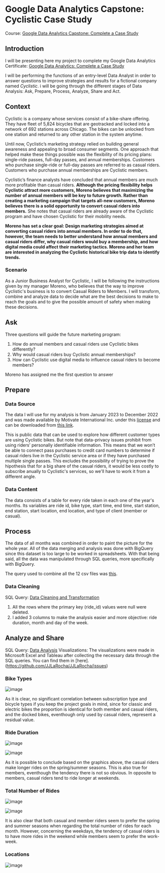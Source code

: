 # Google Data Analytics Capstone: Cyclistic Case Study
Course: [Google Data Analytics Capstone: Complete a Case Study](https://www.coursera.org/learn/google-data-analytics-capstone) 

## Introduction
I will be presenting here my project to complete my Google Data Analytics Certificate: [Google Data Analytics: Complete a Case Study](https://www.coursera.org/learn/google-data-analytics-capstone)

I will be performing the functions of an entry-level Data Analyst in order to answer questions to improve strategies and results for a fictional company named _Cyclistic_. i will be going through the different stages of Data Analysis: Ask, Prepare, Process, Analyze, Share and Act.

## Context
Cyclistic is a company whose services consist of a bike-share offering. They have fleet of 5,824 bicycles that are geotracked and locked into a network of 692 stations across Chicago. The bikes can be unlocked from one station and returned to any other station in the system anytime.

Until now, Cyclistic’s marketing strategy relied on building general awareness and appealing to broad consumer segments. One approach that helped make these things possible was the flexibility of its pricing plans: single-ride passes, full-day passes, and annual memberships. Customers who purchase single-ride or full-day passes are referred to as casual riders. Customers who purchase annual memberships are Cyclistic members.

Cyclistic’s finance analysts have concluded that annual members are much more profitable than casual riders. **Although the pricing flexibility helps Cyclistic attract more customers, Moreno believes that maximizing the number of annual members will be key to future growth. Rather than creating a marketing campaign that targets all-new customers, Moreno believes there is a solid opportunity to convert casual riders into members.** She notes that casual riders are already aware of the Cyclistic program and have chosen Cyclistic for their mobility needs.

**Moreno has set a clear goal: Design marketing strategies aimed at converting casual riders into annual members. In order to do that, however, the team needs to better understand how annual members and casual riders differ, why casual riders would buy a membership, and how digital media could affect their marketing tactics. Moreno and her team are interested in analyzing the Cyclistic historical bike trip data to identify trends.**

### Scenario
As a Junior Business Analyst for Cyclistic, I will be following the instructions given by my manager Moreno, who believes that the way to improve Cyclistic's business is to convert Casual Riders to Members. I will transform, combine and analyze data to decide what are the best decisions to make to reach the goals and to give the possible amount of safety when making these decisions. 

## Ask

Three questions will guide the future marketing program:

1. How do annual members and casual riders use Cyclistic bikes differently?
2. Why would casual riders buy Cyclistic annual memberships?
3. How can Cyclistic use digital media to influence casual riders to become members?

Moreno has assigned me the first question to answer

## Prepare

### Data Source

The data I will use for my analysis is from January 2023 to December 2022 and was made available by Motivate International Inc. under this [license](https://divvybikes.com/data-license-agreement) and can be downloaded from [this link](https://divvy-tripdata.s3.amazonaws.com/index.html). 

This is public data that can be used to explore how different customer types are using Cyclistic bikes. But note that data-privacy issues prohibit from using riders’ personally identifiable information. This means that we won’t be able to connect pass purchases to credit card numbers to determine if casual riders live in the Cyclistic service area or if they have purchased multiple single passes. This excludes the possibility of trying to prove the hipothesis that for a big share of the casual riders, it would be less costly to subscribe anually to Cyclistic's services, so we'll have to work it from a different angle.

### Data Content

The data consists of a table for every ride taken in each one of the year's months. Its variables are ride id, bike type, start time, end time, start station, end station, start location, end location, and type of client (member or casual). 

## Process

The data of all months was combined in order to paint the picture for the whole year. All of the data merging and analysis was done with BigQuery since this dataset is too large to be worked in spreadsheets. With that being said, all the data was manipulated through SQL queries, more specifically with BigQuery.

The query used to combine all the 12 csv files was [this](https://github.com/JJLaRocha/JJLaRocha/blob/JJLaRocha-patch-2/Data%20Combining).

### Data Cleaning

SQL Query: [Data Cleaning and Transformation](https://github.com/JJLaRocha/JJLaRocha/blob/JJLaRocha-patch-2/Data%20Cleaning%20and%20Transformation)

1. All the rows where the primary key (ride_id) values were null were deleted.
2. I added 3 columns to make the analysis easier and more objective: ride duration, month and day of the week.

## Analyze and Share

SQL Query: [Data Analysis](https://github.com/JJLaRocha/JJLaRocha/blob/JJLaRocha-patch-2/Data%20Analysis)
Visualizations: The visualizations were made in Microsoft Excel and Tableau after collecting the necessary data through the SQL queries. You can find them in [here].(https://github.com/JJLaRocha/JJLaRocha/issues)


### Bike Types

![image](https://private-user-images.githubusercontent.com/158205795/304415395-b1fedfd0-99c2-48ec-9e53-750b3f3f2aa3.png?jwt=eyJhbGciOiJIUzI1NiIsInR5cCI6IkpXVCJ9.eyJpc3MiOiJnaXRodWIuY29tIiwiYXVkIjoicmF3LmdpdGh1YnVzZXJjb250ZW50LmNvbSIsImtleSI6ImtleTUiLCJleHAiOjE3MDc4Mjk0NjYsIm5iZiI6MTcwNzgyOTE2NiwicGF0aCI6Ii8xNTgyMDU3OTUvMzA0NDE1Mzk1LWIxZmVkZmQwLTk5YzItNDhlYy05ZTUzLTc1MGIzZjNmMmFhMy5wbmc_WC1BbXotQWxnb3JpdGhtPUFXUzQtSE1BQy1TSEEyNTYmWC1BbXotQ3JlZGVudGlhbD1BS0lBVkNPRFlMU0E1M1BRSzRaQSUyRjIwMjQwMjEzJTJGdXMtZWFzdC0xJTJGczMlMkZhd3M0X3JlcXVlc3QmWC1BbXotRGF0ZT0yMDI0MDIxM1QxMjU5MjZaJlgtQW16LUV4cGlyZXM9MzAwJlgtQW16LVNpZ25hdHVyZT0yMWJiYWI4N2NiYjU5ZWUxYWVlZmQ3M2E4ODFkNTQzMDdmMjM0ZjZiN2I3NWNiODJhZjI4NjBiNmQ0N2U2ZTI1JlgtQW16LVNpZ25lZEhlYWRlcnM9aG9zdCZhY3Rvcl9pZD0wJmtleV9pZD0wJnJlcG9faWQ9MCJ9.c3_7mN_7633bl2kb5Zc04BfkPSmRE1alSRfaYDUbdYs)

As it is clear, no significant correlation between subscription type and bicycle types if you keep the project goals in mind, since for classic and electric bikes the proportion is identical for both member and casual riders, and the docked bikes, eventhough only used by casual riders, represent a residual value.

### Ride Duration

![image](https://private-user-images.githubusercontent.com/158205795/304424279-0ffd6a71-d57b-455e-b7f4-dd67572ad717.png?jwt=eyJhbGciOiJIUzI1NiIsInR5cCI6IkpXVCJ9.eyJpc3MiOiJnaXRodWIuY29tIiwiYXVkIjoicmF3LmdpdGh1YnVzZXJjb250ZW50LmNvbSIsImtleSI6ImtleTUiLCJleHAiOjE3MDc4MzEzODIsIm5iZiI6MTcwNzgzMTA4MiwicGF0aCI6Ii8xNTgyMDU3OTUvMzA0NDI0Mjc5LTBmZmQ2YTcxLWQ1N2ItNDU1ZS1iN2Y0LWRkNjc1NzJhZDcxNy5wbmc_WC1BbXotQWxnb3JpdGhtPUFXUzQtSE1BQy1TSEEyNTYmWC1BbXotQ3JlZGVudGlhbD1BS0lBVkNPRFlMU0E1M1BRSzRaQSUyRjIwMjQwMjEzJTJGdXMtZWFzdC0xJTJGczMlMkZhd3M0X3JlcXVlc3QmWC1BbXotRGF0ZT0yMDI0MDIxM1QxMzMxMjJaJlgtQW16LUV4cGlyZXM9MzAwJlgtQW16LVNpZ25hdHVyZT0xNDM4YmYzMzgyOTYxODI5OGIwNDcwYjJlOTA2YjE1YjY3ZjcxZjdlZTQzZDM0OWRhMjBiMTdkZDMzYzU1OTY2JlgtQW16LVNpZ25lZEhlYWRlcnM9aG9zdCZhY3Rvcl9pZD0wJmtleV9pZD0wJnJlcG9faWQ9MCJ9.xaL2n2jAy2k-p80NR6yJ9usKRmsVCJVQp-eHOfcs4_A)

![image](https://private-user-images.githubusercontent.com/158205795/304424396-fc91e188-a1be-4c38-8147-978e2052e406.png?jwt=eyJhbGciOiJIUzI1NiIsInR5cCI6IkpXVCJ9.eyJpc3MiOiJnaXRodWIuY29tIiwiYXVkIjoicmF3LmdpdGh1YnVzZXJjb250ZW50LmNvbSIsImtleSI6ImtleTUiLCJleHAiOjE3MDc4MzE0NDQsIm5iZiI6MTcwNzgzMTE0NCwicGF0aCI6Ii8xNTgyMDU3OTUvMzA0NDI0Mzk2LWZjOTFlMTg4LWExYmUtNGMzOC04MTQ3LTk3OGUyMDUyZTQwNi5wbmc_WC1BbXotQWxnb3JpdGhtPUFXUzQtSE1BQy1TSEEyNTYmWC1BbXotQ3JlZGVudGlhbD1BS0lBVkNPRFlMU0E1M1BRSzRaQSUyRjIwMjQwMjEzJTJGdXMtZWFzdC0xJTJGczMlMkZhd3M0X3JlcXVlc3QmWC1BbXotRGF0ZT0yMDI0MDIxM1QxMzMyMjRaJlgtQW16LUV4cGlyZXM9MzAwJlgtQW16LVNpZ25hdHVyZT1mYjliZmUwZjMwOGFkNTNhYjNiYzU5ZTBhYjAzNjJhMWJhYTFmNzQzZjU5YmY3ZTI1NDA3OWQwNmE3NWYwYzAzJlgtQW16LVNpZ25lZEhlYWRlcnM9aG9zdCZhY3Rvcl9pZD0wJmtleV9pZD0wJnJlcG9faWQ9MCJ9.8ej0aMqpCHRs6pmWgrm--vCDRORSXydTxxhmrb6w5A8)

As it is possible to conclude based on the graphics above, the casual riders make longer rides on the spring/summer seasons. This is also true for members, eventhough the tendency there is not so obvious. In opposite to members, casual riders tend to ride longer at weekends.

### Total Number of Rides

![image](https://private-user-images.githubusercontent.com/158205795/304424588-8e0fd403-b6b5-4683-a170-63b86d064044.png?jwt=eyJhbGciOiJIUzI1NiIsInR5cCI6IkpXVCJ9.eyJpc3MiOiJnaXRodWIuY29tIiwiYXVkIjoicmF3LmdpdGh1YnVzZXJjb250ZW50LmNvbSIsImtleSI6ImtleTUiLCJleHAiOjE3MDc4MzE3MzQsIm5iZiI6MTcwNzgzMTQzNCwicGF0aCI6Ii8xNTgyMDU3OTUvMzA0NDI0NTg4LThlMGZkNDAzLWI2YjUtNDY4My1hMTcwLTYzYjg2ZDA2NDA0NC5wbmc_WC1BbXotQWxnb3JpdGhtPUFXUzQtSE1BQy1TSEEyNTYmWC1BbXotQ3JlZGVudGlhbD1BS0lBVkNPRFlMU0E1M1BRSzRaQSUyRjIwMjQwMjEzJTJGdXMtZWFzdC0xJTJGczMlMkZhd3M0X3JlcXVlc3QmWC1BbXotRGF0ZT0yMDI0MDIxM1QxMzM3MTRaJlgtQW16LUV4cGlyZXM9MzAwJlgtQW16LVNpZ25hdHVyZT1hNWU4MmM3MmJiNTMxNWExY2VlMmJmZDNjNTQ3OWU0MTJiOTFmOGViYTAzNzIyNWFlYzE1MWMyYzAzZDUwNGRhJlgtQW16LVNpZ25lZEhlYWRlcnM9aG9zdCZhY3Rvcl9pZD0wJmtleV9pZD0wJnJlcG9faWQ9MCJ9.kF1780lDblRgS-_joFhf83SJJHBuTrkAMjanl8S1mNQ)

![image](https://private-user-images.githubusercontent.com/158205795/304424685-501d0be9-b349-4933-a749-80161814cde6.png?jwt=eyJhbGciOiJIUzI1NiIsInR5cCI6IkpXVCJ9.eyJpc3MiOiJnaXRodWIuY29tIiwiYXVkIjoicmF3LmdpdGh1YnVzZXJjb250ZW50LmNvbSIsImtleSI6ImtleTUiLCJleHAiOjE3MDc4MzE3NzMsIm5iZiI6MTcwNzgzMTQ3MywicGF0aCI6Ii8xNTgyMDU3OTUvMzA0NDI0Njg1LTUwMWQwYmU5LWIzNDktNDkzMy1hNzQ5LTgwMTYxODE0Y2RlNi5wbmc_WC1BbXotQWxnb3JpdGhtPUFXUzQtSE1BQy1TSEEyNTYmWC1BbXotQ3JlZGVudGlhbD1BS0lBVkNPRFlMU0E1M1BRSzRaQSUyRjIwMjQwMjEzJTJGdXMtZWFzdC0xJTJGczMlMkZhd3M0X3JlcXVlc3QmWC1BbXotRGF0ZT0yMDI0MDIxM1QxMzM3NTNaJlgtQW16LUV4cGlyZXM9MzAwJlgtQW16LVNpZ25hdHVyZT1iMDBmZGZlZTdiZjQxNWUyNzFjM2Y3ZjZmM2E1NzhlZDEwMDc5YjAxMWU5ZjBkMWNhMTM3OTRmOTUzMzZmODg2JlgtQW16LVNpZ25lZEhlYWRlcnM9aG9zdCZhY3Rvcl9pZD0wJmtleV9pZD0wJnJlcG9faWQ9MCJ9.Lri4-wh-6Ij7q81J5nFNBJW87Dtxzh7cQnxzZmAdjOY)

It is also clear that both casual and member riders seem to prefer the spring and summer seasons when regarding the total number of rides for each month. However, concerning the weekdays, the tendency of casual riders is to have more rides in the weekend while members seem to prefer the work-week.

### Locations

![image](https://private-user-images.githubusercontent.com/158205795/304031610-5f01a8eb-e64d-4f64-8cf2-1886381bdf2a.png?jwt=eyJhbGciOiJIUzI1NiIsInR5cCI6IkpXVCJ9.eyJpc3MiOiJnaXRodWIuY29tIiwiYXVkIjoicmF3LmdpdGh1YnVzZXJjb250ZW50LmNvbSIsImtleSI6ImtleTUiLCJleHAiOjE3MDc3MzY1MzYsIm5iZiI6MTcwNzczNjIzNiwicGF0aCI6Ii8xNTgyMDU3OTUvMzA0MDMxNjEwLTVmMDFhOGViLWU2NGQtNGY2NC04Y2YyLTE4ODYzODFiZGYyYS5wbmc_WC1BbXotQWxnb3JpdGhtPUFXUzQtSE1BQy1TSEEyNTYmWC1BbXotQ3JlZGVudGlhbD1BS0lBVkNPRFlMU0E1M1BRSzRaQSUyRjIwMjQwMjEyJTJGdXMtZWFzdC0xJTJGczMlMkZhd3M0X3JlcXVlc3QmWC1BbXotRGF0ZT0yMDI0MDIxMlQxMTEwMzZaJlgtQW16LUV4cGlyZXM9MzAwJlgtQW16LVNpZ25hdHVyZT05MDM4NGFmNDUyM2ZmYzRlZTRhODY4NWE2NzYzMWVjZjFhN2ExOGRhZTU5MjRiZmQzODMxNWVkOTU5YzAwZTUzJlgtQW16LVNpZ25lZEhlYWRlcnM9aG9zdCZhY3Rvcl9pZD0wJmtleV9pZD0wJnJlcG9faWQ9MCJ9.nF0MX3qHFy2J8aP2Qgn_L6u-7AryIPjtKdk-v1y8FJs)






